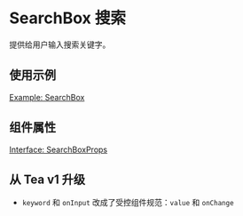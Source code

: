# SearchBox 搜索

提供给用户输入搜索关键字。

## 使用示例

[Example: SearchBox](./_example/SearchBoxExample.jsx)

## 组件属性

[Interface: SearchBoxProps](./SearchBox.tsx)

## 从 Tea v1 升级

- `keyword` 和 `onInput` 改成了受控组件规范：`value` 和 `onChange`
